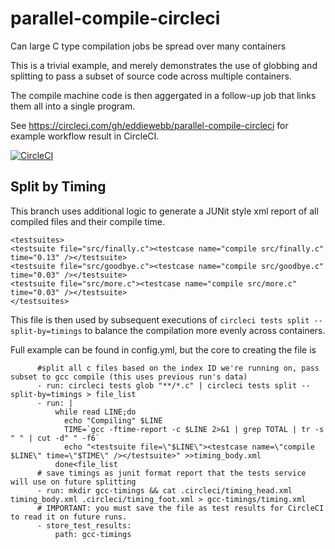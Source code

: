 # parallel-compile-circleci
Can large C type compilation jobs be spread over many containers

This is a trivial example, and merely demonstrates the use of globbing and splitting to pass a subset of source code across multiple containers.

The compile machine code is then aggergated in a follow-up job that links them all into a single program.

See https://circleci.com/gh/eddiewebb/parallel-compile-circleci for example workflow result in CircleCI.

[![CircleCI](https://circleci.com/gh/eddiewebb/parallel-compile-circleci.svg?style=svg)](https://circleci.com/gh/eddiewebb/parallel-compile-circleci)


## Split by Timing

This branch uses additional logic to generate a JUNit style xml report of all compiled files and their compile time.  

```
<testsuites>
<testsuite file="src/finally.c"><testcase name="compile src/finally.c" time="0.13" /></testsuite>
<testsuite file="src/goodbye.c"><testcase name="compile src/goodbye.c" time="0.03" /></testsuite>
<testsuite file="src/more.c"><testcase name="compile src/more.c" time="0.03" /></testsuite>
</testsuites>
```
This file is then used by subsequent executions of `circleci tests split --split-by=timings` to balance the compilation more evenly across containers.

Full example can be found in config.yml, but the core to creating the file is

```
      #split all c files based on the index ID we're running on, pass subset to gcc compile (this uses previous run's data)
      - run: circleci tests glob "**/*.c" | circleci tests split --split-by=timings > file_list
      - run: |
          while read LINE;do
            echo "Compiling" $LINE
            TIME=`gcc -ftime-report -c $LINE 2>&1 | grep TOTAL | tr -s " " | cut -d" " -f6`
            echo "<testsuite file=\"$LINE\"><testcase name=\"compile $LINE\" time=\"$TIME\" /></testsuite>" >>timing_body.xml
          done<file_list
      # save timings as junit format report that the tests service will use on future splitting
      - run: mkdir gcc-timings && cat .circleci/timing_head.xml timing_body.xml .circleci/timing_foot.xml > gcc-timings/timing.xml
      # IMPORTANT: you must save the file as test results for CircleCI to read it on future runs.
      - store_test_results:
          path: gcc-timings
```